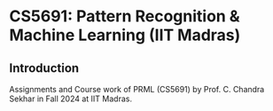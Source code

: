 
# CS5691: Pattern Recognition & Machine Learning (IIT Madras)

## Introduction
Assignments and Course work of PRML (CS5691) by Prof. C. Chandra Sekhar in Fall 2024 at IIT Madras.